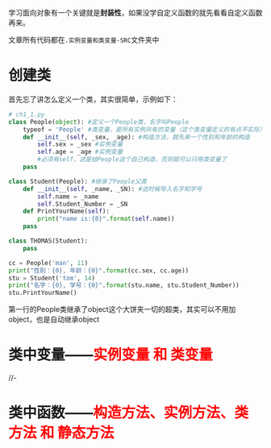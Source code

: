 学习面向对象有一个关键就是**封装性**，如果没学自定义函数的就先看看自定义函数再来。

文章所有代码都在`.实例变量和类变量-SRC`文件夹中

# 创建类

首先忘了讲怎么定义一个类，其实很简单，示例如下：

```python
# ch1_1.py
class People(object): #定义一个People类，名字叫People
    typeof = 'People' #类变量，是所有实例共有的变量（这个类变量定义的有点不实际）
    def __init__(self, _sex, _age): #构造方法，就先来一个性别和年龄的构造
        self.sex = _sex #实例变量
        self.age = _age #实例变量
        #必须有self，这是给People这个自己构造，否则就可以只用类变量了
	pass

class Student(People): #继承了People父类
    def __init__(self, _name, _SN): #这时候导入名字和学号
        self.name = _name
        self.Student_Number = _SN
    def PrintYourName(self):
        print("name is:{0}".format(self.name))
	pass

class THOMAS(Student):
    pass

cc = People('man', 11)
print("性别：{0}, 年龄：{0}".format(cc.sex, cc.age))
stu = Student('tom', 14)
print("名字：{0}, 学号：{0}".format(stu.name, stu.Student_Number))
stu.PrintYourName()
```

第一行的People类继承了object这个大饼夹一切的超类，其实可以不用加object，也是自动继承object

# 类中变量——<font color=red>实例变量 和 类变量</font>

//-

# 类中函数——<font color=red>构造方法、实例方法、类方法 和 静态方法</font>